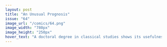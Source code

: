 ```yaml
---
layout: post
title: "An Unusual Prognosis"
issue: "64"
image_url: "/comics/64.png"
image_width: "780px"
image_height: "250px"
hover_text: "A doctoral degree in classical studies shows its usefulness"
---
```


